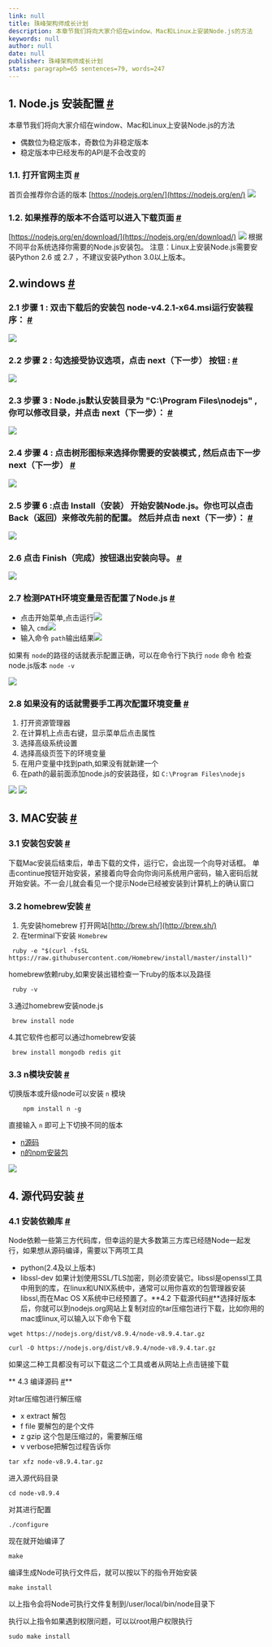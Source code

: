 ```yaml
---
link: null
title: 珠峰架构师成长计划
description: 本章节我们将向大家介绍在window、Mac和Linux上安装Node.js的方法
keywords: null
author: null
date: null
publisher: 珠峰架构师成长计划
stats: paragraph=65 sentences=79, words=247
---
```

## 1. Node.js 安装配置 [#](#t01-nodejs-安装配置)

本章节我们将向大家介绍在window、Mac和Linux上安装Node.js的方法

* 偶数位为稳定版本，奇数位为非稳定版本
* 稳定版本中已经发布的API是不会改变的

### 1.1. 打开官网主页 [#](#t111-打开官网主页)

首页会推荐你合适的版本 [https://nodejs.org/en/](https://nodejs.org/en/) ![](http://img.zhufengpeixun.cn/download.jpg)

### 1.2. 如果推荐的版本不合适可以进入下载页面 [#](#t212-如果推荐的版本不合适可以进入下载页面)

[https://nodejs.org/en/download/](https://nodejs.org/en/download/) ![](http://img.zhufengpeixun.cn/downloadlist.jpg) 根据不同平台系统选择你需要的Node.js安装包。 注意：Linux上安装Node.js需要安装Python 2.6 或 2.7 ，不建议安装Python 3.0以上版本。

## 2.windows [#](#t32windows)

### 2.1 步骤 1 : 双击下载后的安装包 node-v4.2.1-x64.msi运行安装程序： [#](#t421-步骤-1--双击下载后的安装包-node-v421-x64msi运行安装程序)

![](http://img.zhufengpeixun.cn/install_1.jpg)

### 2.2 步骤 2 : 勾选接受协议选项，点击 next（下一步） 按钮 : [#](#t522-步骤-2--勾选接受协议选项点击-next下一步-按钮-)

![](http://img.zhufengpeixun.cn/install_2.jpg)

### 2.3 步骤 3 : Node.js默认安装目录为 "C:\Program Files\nodejs\" , 你可以修改目录，并点击 next（下一步）： [#](#t623-步骤-3--nodejs默认安装目录为)

![](http://img.zhufengpeixun.cn/install3.jpg)

### 2.4 步骤 4 : 点击树形图标来选择你需要的安装模式 , 然后点击下一步 next（下一步） [#](#t724-步骤-4--点击树形图标来选择你需要的安装模式--然后点击下一步-next下一步)

![](http://img.zhufengpeixun.cn/install4.jpg)

### 2.5 步骤 6 :点击 Install（安装） 开始安装Node.js。你也可以点击 Back（返回）来修改先前的配置。 然后并点击 next（下一步）： [#](#t825-步骤-6-点击-install安装-开始安装nodejs你也可以点击-back返回来修改先前的配置-然后并点击-next下一步)

![](http://img.zhufengpeixun.cn/install5.jpg)

### 2.6 点击 Finish（完成）按钮退出安装向导。 [#](#t926-点击-finish完成按钮退出安装向导)

![](http://img.zhufengpeixun.cn/install6.jpg)

### 2.7 检测PATH环境变量是否配置了Node.js [#](#t1027-检测path环境变量是否配置了nodejs)

* 点击开始菜单,点击运行![](http://img.zhufengpeixun.cn/run1.jpg)
* 输入 `cmd`![](http://img.zhufengpeixun.cn/run2.jpg)
* 输入命令 `path`输出结果![](http://img.zhufengpeixun.cn/run3.jpg)

如果有 `node`的路径的话就表示配置正确，可以在命令行下执行 `node` 命令 检查node.js版本 `node -v`

![](http://img.zhufengpeixun.cn/node版本.jpg)

### 2.8 如果没有的话就需要手工再次配置环境变量 [#](#t1128-如果没有的话就需要手工再次配置环境变量)

1. 打开资源管理器
2. 在计算机上点击右键，显示菜单后点击属性
3. 选择高级系统设置
4. 选择高级页签下的环境变量
5. 在用户变量中找到path,如果没有就新建一个
6. 在path的最前面添加node.js的安装路径，如 `C:\Program Files\nodejs`

![](http://img.zhufengpeixun.cn/run4.jpg) ![](http://img.zhufengpeixun.cn/run5.jpg)

## 3. MAC安装 [#](#t123-mac安装)

### 3.1 安装包安装 [#](#t1331-安装包安装)

下载Mac安装后结束后，单击下载的文件，运行它，会出现一个向导对话框。 单击continue按钮开始安装，紧接着向导会向你询问系统用户密码，输入密码后就开始安装。不一会儿就会看见一个提示Node已经被安装到计算机上的确认窗口

### 3.2 homebrew安装 [#](#t1432-homebrew安装)

1. 先安装homebrew 打开网站[http://brew.sh/](http://brew.sh/)
2. 在terminal下安装 `Homebrew`

```
 ruby -e "$(curl -fsSL https://raw.githubusercontent.com/Homebrew/install/master/install)"
```

homebrew依赖ruby,如果安装出错检查一下ruby的版本以及路径

```
 ruby -v
```

3.通过homebrew安装node.js

```
 brew install node
```

4.其它软件也都可以通过homebrew安装

```
 brew install mongodb redis git
```

### 3.3 n模块安装 [#](#t1533-n模块安装)

切换版本或升级node可以安装 `n` 模块

```
    npm install n -g
```

直接输入 `n` 即可上下切换不同的版本

* [n源码](https://github.com/tj/n)
* [n的npm安装包](https://www.npmjs.com/package/n)

![](http://nimit.io/images/n/n.gif)

## 4. 源代码安装 [#](#t164-源代码安装)

### 4.1 安装依赖库 [#](#t1741-安装依赖库)

Node依赖一些第三方代码库，但幸运的是大多数第三方库已经随Node一起发行，如果想从源码编译，需要以下两项工具

* python(2.4及以上版本)
* libssl-dev 如果计划使用SSL/TLS加密，则必须安装它。libssl是openssl工具中用到的库，在linux和UNIX系统中，通常可以用你喜欢的包管理器安装libssl,而在Mac OS X系统中已经预置了。**4.2 下载源代码[#](#t1842-下载源代码)**选择好版本后，你就可以到nodejs.org网站上复制对应的tar压缩包进行下载，比如你用的mac或linux,可以输入以下命令下载

```
wget https://nodejs.org/dist/v8.9.4/node-v8.9.4.tar.gz
```

```
curl -O https://nodejs.org/dist/v8.9.4/node-v8.9.4.tar.gz
```

如果这二种工具都没有可以下载这二个工具或者从网站上点击链接下载

**  4.3 编译源码 [#](#t1943-编译源码)**

对tar压缩包进行解压缩

* x extract 解包
* f file 要解包的是个文件
* z gzip 这个包是压缩过的，需要解压缩
* v verbose把解包过程告诉你

```
tar xfz node-v8.9.4.tar.gz
```

进入源代码目录

```
cd node-v8.9.4
```

对其进行配置

```
./configure
```

现在就开始编译了

```
make
```

编译生成Node可执行文件后，就可以按以下的指令开始安装

```
make install
```

以上指令会将Node可执行文件复制到/user/local/bin/node目录下

执行以上指令如果遇到权限问题，可以以root用户权限执行

```
sudo make install
```
